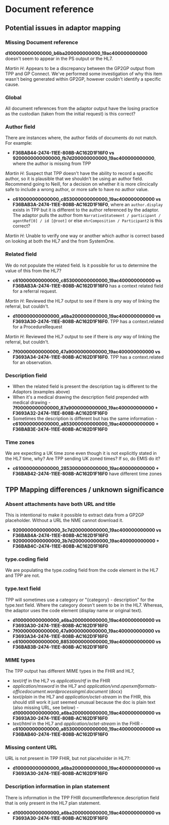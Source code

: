 # Document reference 

## Potential issues in adaptor mapping 

### Missing Document reference

**d100000000000000_b6ba200000000000_19ac400000000000** doesn't seem to appear in the PS output or the HL7.

_Martin H_: Appears to be a discrepancy between the GP2GP output from TPP and GP Connect. We've performed some investigation of why this item wasn't being generated within GP2GP, however couldn't identify a specific cause.

### Global 

All document references from the adaptor output have the losing practice as the custodian (taken from the initial request) is this correct?

### Author field

There are instances where, the author fields of documents do not match. For example:

- **F36BAB44-2474-11EE-808B-AC162D1F16F0 vs 9200000000000000_fb7d200000000000_19ac400000000000**, where the author is missing from TPP

_Martin H_: Suspect that TPP doesn't have the ability to record a specific author, so it is plausible that we shouldn't be using an author field. Recommend going to Neill, for a decision on whether it is more clincically safe to include a wrong author, or more safe to have no author value.

- **c610000000000000_c853000000000000_19ac400000000000 vs F36BAB3A-2474-11EE-808B-AC162D1F16F0**, where an `author.display` exists in TPP but it is different to the author referenced by the adaptor. The adaptor pulls the author from `NarrativeStatement / participant / agentRef[0] / id [@root]` or else `ehrComposition / Participant2` is this correct? 

_Martin H_: Unable to verify one way or another which author is correct based on looking at both the HL7 and the from SystemOne.

### Related field

We do not populate the related field. Is it possible for us to determine the value of this from the HL7?

- **c610000000000000_c853000000000000_19ac400000000000 vs F36BAB3A-2474-11EE-808B-AC162D1F16F0** has a context related field for a referral request.

_Martin H_: Reviewed the HL7 output to see if there is _any_ way of linking the referral, but couldn't.

- **d100000000000000_a6ba200000000000_19ac400000000000 vs F3693A30-2474-11EE-808B-AC162D1F16F0**. TPP has a context.related for a ProcedureRequest

_Martin H_: Reviewed the HL7 output to see if there is _any_ way of linking the referral, but couldn't.

- **7f00000000000000_47a9000000000000_19ac400000000000 vs F3693A34-2474-11EE-808B-AC162D1F16F0**. TPP has a context.related for an observation.

### Description field

- When the related field is present the description tag is different to the Adaptors (examples above) 
- When it's a medical drawing the description field prepended with medical drawing - **7f00000000000000_87a9000000000000_19ac400000000000 + F3693A32-2474-11EE-808B-AC162D1F16F0**
- Sometimes the description is different but has the same information - **c610000000000000_a853000000000000_19ac400000000000 + F36BAB3E-2474-11EE-808B-AC162D1F16F0**


### Time zones 

We are expecting a UK time zone even though it is not explicitly stated in the HL7 time, why? Are TPP sending UK zoned times? If so, do EMIS do it?

- **c610000000000000_2853000000000000_19ac400000000000 + F36BAB42-2474-11EE-808B-AC162D1F16F0** have different time zones


## TPP Mapping differences /  unknown significance

### Absent attachments have both URL and title

This is intentional to make it possible to extract data from a GP2GP placeholder. Without a URL the NME cannot download it. 

- **9200000000000000_3c7d200000000000_19ac400000000000 vs F36BAB4A-2474-11EE-808B-AC162D1F16F0**
- **9200000000000000_3b7d200000000000_19ac400000000000 + F36BAB4C-2474-11EE-808B-AC162D1F16F0**

### type.coding field

We are populating the type.coding field from the code element in the HL7 and TPP are not. 

### type.text field 

TPP will sometimes use a category or "{category} - description" for the type.text field. Where the category doesn't seem to be in the HL7. Whereas, the adaptor uses the code element (display name or original text). 

 - **d100000000000000_a6ba200000000000_19ac400000000000 vs F3693A30-2474-11EE-808B-AC162D1F16F0**
 - **7f00000000000000_47a9000000000000_19ac400000000000 vs F3693A34-2474-11EE-808B-AC162D1F16F0**
 - **c610000000000000_8853000000000000_19ac400000000000 vs F36BAB3B-2474-11EE-808B-AC162D1F16F0**

### MIME types

The TPP output has different MIME types in the FHIR and HL7, 

- *text/rtf*  in the HL7 vs *application/rtf* in the FHIR
- *application/msword* in the HL7 and *application/vnd.openxmlformats-officedocument.wordprocessingml.document* (docx)
- *text/plain* in the HL7 and *application/octet-stream* in the FHIR, this should still work it just seemed unusual because the doc is plain text (also missing URL, see below) - **d100000000000000_a6ba200000000000_19ac400000000000 vs F3693A30-2474-11EE-808B-AC162D1F16F0**
- *text/html* in the HL7 and *application/octet-stream* in the FHIR - **c610000000000000_a853000000000000_19ac400000000000 vs F36BAB40-2474-11EE-808B-AC162D1F16F0**

### Missing content URL 

URL is not present in TPP FHIR, but not placeholder in HL7?:

- **d100000000000000_a6ba200000000000_19ac400000000000 vs F3693A30-2474-11EE-808B-AC162D1F16F0**

### Description information in plan statement

There is information in the TPP FHIR documentReference.description field that is only present in the HL7 plan statement.

- **d100000000000000_a6ba200000000000_19ac400000000000 vs F3693A30-2474-11EE-808B-AC162D1F16F0**  







